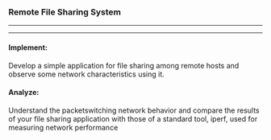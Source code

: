 ### Remote File Sharing System
______________________________
______________________________
#### Implement: 

Develop a simple application for file sharing among remote hosts and observe some network characteristics using it.

#### Analyze: 
Understand the packetswitching network behavior and compare the results of your file sharing application with those of a standard tool, iperf, used for measuring network performance